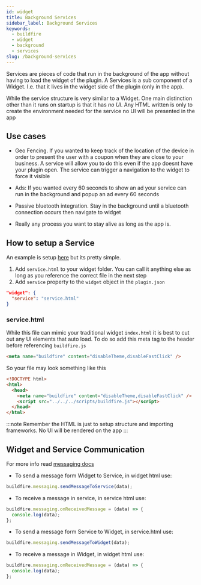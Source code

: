 ```yaml
---
id: widget
title: Background Services
sidebar_label: Background Services
keywords:
  - buildfire
  - widget
  - background
  - services
slug: /background-services
---
```


Services are pieces of code that run in the background of the app without having to load the widget of the plugin. A Services is a sub component of a Widget. I.e. that it lives in the widget side of the plugin (only in the app).

While the service structure is very similar to a Widget. One main distinction other than it runs on startup is that it has _no UI_. Any HTML written is only to create the environment needed for the service no UI will be presented in the app

## Use cases

- Geo Fencing. If you wanted to keep track of the location of the device in order to present the user with a coupon when they are close to your business. A service will allow you to do this even if the app doesnt have your plugin open. The service can trigger a navigation to the widget to force it visible

- Ads: If you wanted every 60 seconds to show an ad your service can run in the background and popup an ad every 60 seconds

- Passive bluetooth integration. Stay in the background until a bluetooth connection occurs then navigate to widget

- Really any process you want to stay alive as long as the app is.

## How to setup a Service

An example is setup [here](https://github.com/BuildFire/simpleBuildFireJSExamples/blob/master/examplePluginWithService/widget/service.html) but its pretty simple.

1. Add `service.html` to your widget folder. You can call it anything else as long as you reference the correct file in the next step
2. Add `service` property to the `widget` object in the `plugin.json`

```json
"widget": {
  "service": "service.html"
}
```

### service.html

While this file can mimic your traditional widget `index.html` it is best to cut out any UI elements that auto load. To do so add this meta tag to the header before referencing `buildfire.js`

```html
<meta name="buildfire" content="disableTheme,disableFastClick" />
```

So your file may look something like this

```html
<!DOCTYPE html>
<html>
  <head>
    <meta name="buildfire" content="disableTheme,disableFastClick" />
    <script src="../../../scripts/buildfire.js"></script>
  </head>
</html>
```

:::note
Remember the HTML is just to setup structure and importing frameworks. No UI will be rendered on the app
:::

## Widget and Service Communication

For more info read [messaging docs](/docs/messaging-to-sync-your-control-to-widget/#sendmessagetoservice)

- To send a message form Widget to Service, in widget html use:

```javascript
buildfire.messaging.sendMessageToService(data);
```

- To receive a message in service, in service html use:

```javascript
buildfire.messaging.onReceivedMessage = (data) => {
  console.log(data);
};
```

- To send a message form Service to Widget, in service.html use:

```javascript
buildfire.messaging.sendMessageToWidget(data);
```

- To receive a message in Widget, in widget html use:

```javascript
buildfire.messaging.onReceivedMessage = (data) => {
  console.log(data);
};
```
